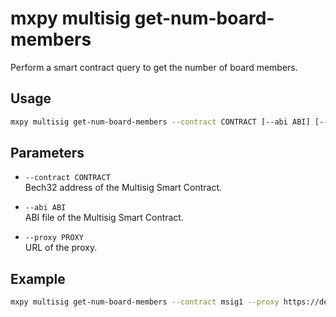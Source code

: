 # mxpy multisig get-num-board-members

Perform a smart contract query to get the number of board members.

## Usage

```bash
mxpy multisig get-num-board-members --contract CONTRACT [--abi ABI] [--proxy PROXY]
```

## Parameters

- `--contract CONTRACT`  
  Bech32 address of the Multisig Smart Contract.

- `--abi ABI`  
  ABI file of the Multisig Smart Contract.

- `--proxy PROXY`  
  URL of the proxy.

## Example

```bash
mxpy multisig get-num-board-members --contract msig1 --proxy https://devnet-gateway.multiversx.com
